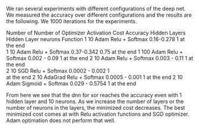We ran several experiments with different configurations of the deep net. We measured the accuracy over 
different configurations and the results are the following. We 1000 iterations for the experiments.

  Number of 		 Number of 			     Optimizer	    Activation			     Cost            Accuracy
Hidden Layers	 Hidden Layer neurons					         Function
	1					      10				           Adam		   Relu + Softmax	       0.16-0.278           1
														                      at the end	
	1					      10				           Adam		   Relu + Softmax	       0.37-0.342          0.75
														                      at the end
	1				        100				           Adam		   Relu + Softmax	       0.002 - 0.09         1 
														                      at the end 
	2					      10 				           Adam 		 Relu + Softmax	       0.003 - 0.11			    1
														                      at the end					
	2					      10				           SGD		   Relu + Softmax	       0.0002 - 0.002		    1       
														                      at the end
	2					      10				         AdaGrad	   Relu + Softmax	       0.0005 - 0.001		    1
														                      at the end
	2					      10 				          Adam 		   Sigmoid + Softmax     0.029 - 0.5754		    1
														                      at the end
      
From here we see that the dnn for xor reaches the accuracy even with 1 hidden layer and 10 neurons. As we increase the 
number of layers or the number of neurons in the layers, the minimized cost decreases. The best 
minimized cost comes at with Relu activation functions and SGD optimizer. Adam optimation does not perform that well.
